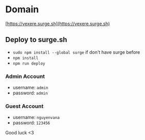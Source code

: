 # Domain
[https://vexere.surge.sh](https://vexere.surge.sh)

## Deploy to surge.sh

- `sudo npm install --global surge` if don't have surge before
- `npm install`
- `npm run deploy`

### Admin Account
- username: `admin`
- password: `admin`

### Guest Account
- username: `nguyenvana`
- password: `123456`

Good luck <3
